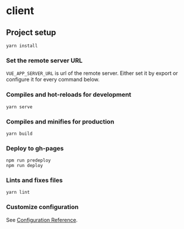 # client

## Project setup
```
yarn install
```

### Set the remote server URL
`VUE_APP_SERVER_URL` is url of the remote server. Either set it by export or configure it for every command below.


### Compiles and hot-reloads for development

```
yarn serve
```

### Compiles and minifies for production
```
yarn build
```

### Deploy to gh-pages

```
npm run predeploy
npm run deploy
```

### Lints and fixes files
```
yarn lint
```

### Customize configuration
See [Configuration Reference](https://cli.vuejs.org/config/).
